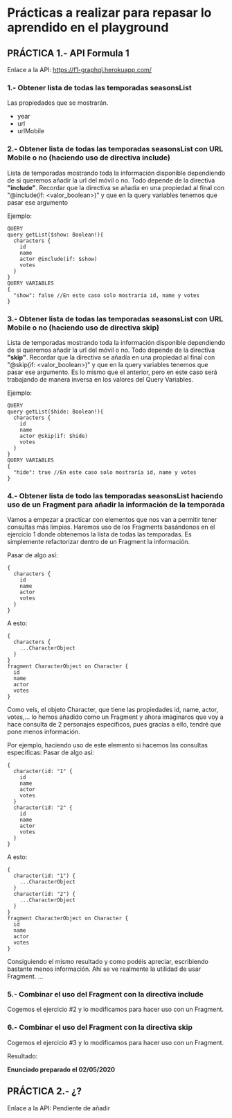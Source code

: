 # Prácticas a realizar para repasar lo aprendido en el playground

## PRÁCTICA 1.- API Formula 1

Enlace a la API: https://f1-graphql.herokuapp.com/

### 1.- Obtener lista de todas las temporadas seasonsList

Las propiedades que se mostrarán.
* year
* url
* urlMobile

### 2.- Obtener lista de todas las temporadas seasonsList con URL Mobile o no (haciendo uso de directiva include)
Lista de temporadas mostrando toda la información disponible dependiendo de si queremos añadir la url del móvil o no. Todo depende de la directiva **"include"**. Recordar que la directiva se añadía en una propiedad al final con "@include(if: <valor_boolean>)" y que en la query variables tenemos que pasar ese argumento

Ejemplo:

```
QUERY
query getList($show: Boolean!){
  characters {
    id
    name
    actor @include(if: $show)
    votes
  }
}
QUERY VARIABLES
{
  "show": false //En este caso solo mostraría id, name y votes
}
```

### 3.- Obtener lista de todas las temporadas seasonsList con URL Mobile o no (haciendo uso de directiva skip)
Lista de temporadas mostrando toda la información disponible dependiendo de si queremos añadir la url del móvil o no. Todo depende de la directiva **"skip"**. Recordar que la directiva se añadía en una propiedad al final con "@skip(if: <valor_boolean>)" y que en la query variables tenemos que pasar ese argumento. Es lo mismo que el anterior, pero en este caso será trabajando de manera inversa en los valores del Query Variables.

Ejemplo: 
```
QUERY
query getList($hide: Boolean!){
  characters {
    id
    name
    actor @skip(if: $hide)
    votes
  }
}
QUERY VARIABLES
{
  "hide": true //En este caso solo mostraría id, name y votes
}
```
### 4.- Obtener lista de todo las temporadas seasonsList haciendo uso de un Fragment para añadir la información de la temporada

Vamos a empezar a practicar con elementos que nos van a permitir tener consultas más limpias. Haremos uso de los Fragments basándonos en el ejercicio 1 donde obtenemos la lista de todas las temporadas. Es simplemente refactorizar dentro de un Fragment la información.

Pasar de algo así:
```
{
  characters {
    id
    name
    actor
    votes
  }
}

```
A esto:
```
{
  characters {
    ...CharacterObject
  }
}
fragment CharacterObject on Character {
  id
  name
  actor
  votes
}
```
Como veís, el objeto Character, que tiene las propiedades id, name, actor, votes,... lo hemos añadido como un Fragment y ahora imaginaros que voy a hace consulta de 2 personajes especificos, pues gracias a ello, tendré que pone menos información.

Por ejemplo, haciendo uso de este elemento si hacemos las consultas especificas:
Pasar de algo así:
```
{
  character(id: "1" {
    id
    name
    actor
    votes
  }
  character(id: "2" {
    id
    name
    actor
    votes
  }
}

```
A esto:
```
{
  character(id: "1") {
    ...CharacterObject
  }
  character(id: "2") {
    ...CharacterObject
  }
}
fragment CharacterObject on Character {
  id
  name
  actor
  votes
}
```
Consiguiendo el mismo resultado y como podéis apreciar, escribiendo bastante menos información. Ahí se ve realmente la utilidad de usar Fragment.
...

### 5.- Combinar el uso del Fragment con la directiva include

Cogemos el ejercicio #2 y lo modificamos para hacer uso con un Fragment.

### 6.- Combinar el uso del Fragment con la directiva skip
Cogemos el ejercicio #3 y lo modificamos para hacer uso con un Fragment.

Resultado: 

**Enunciado preparado el 02/05/2020**

## PRÁCTICA 2.- ¿?

Enlace a la API: Pendiente de añadir


